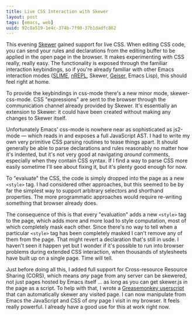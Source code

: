 ```yaml
---
title: Live CSS Interaction with Skewer
layout: post
tags: [emacs, web]
uuid: 92c8a519-1e4c-374b-7f90-37b1dadfc862
---
```


This evening [Skewer](/blog/2012/10/31/) gained support for live CSS.
When editing CSS code, you can send your rules and declarations from
the editing buffer to be applied in the open page in the browser. It
makes experimenting with CSS really, really easy. The functionality is
exposed through the familiar interaction keybindings, so if you're
already familiar with other Emacs interaction modes
([SLIME](/blog/2010/01/15/), [nREPL](/blog/2013/01/07/), Skewer,
[Geiser][geiser], Emacs Lisp), this should feel right at home.

To provide the keybindings in css-mode there's a new minor mode,
skewer-css-mode. CSS "expressions" are sent to the browser through the
communication channel already provided by Skewer. It's essentially an
extension to Skewer: it could have been created without making any
changes to Skewer itself.

Unfortunately Emacs' css-mode is nowhere near as sophisticated as
js2-mode — which reads in and exposes a full JavaScript AST. I had to
write my own very primitive CSS parsing routines to tease things
apart. It should generally be able to parse declarations and rules
reasonably no matter how it's indented, but it's not very good at
navigating *around* comments, especially when they contain CSS
syntax. If I find a way to parse CSS more easily sometime I'll see
about fixing it, but it's plenty good enough for now.

To "evaluate" the CSS, the code is simply dropped into the page as a
new `<style>` tag. I had considered other approaches, but this seemed
to be by far the simplest way to support arbitrary selectors and
shorthand properties. The more programmatic approaches would require
re-writing something that browser already does.

The consequence of this is that every "evaluation" adds a new
`<style>` tag to the page, which adds more and more load to style
computation, most of which completely mask each other. Since there's
no way to tell when a particular `<style>` tag has been completely
masked I can't remove any of them from the page. That might revert a
declaration that's still in usde. I haven't seen it happen yet but I
wonder if it's possible to run into browser problems during extended
CSS interaction, when thousands of stylesheets have built up on a
single page. Time will tell.

Just before doing all this, I added full support for Cross-resource
Resource Sharing (CORS), which means *any* page from any server can be
skewered, not just pages hosted by Emacs itself ... as long as you can
get skewer.js in the page as a script. To help with that, I wrote a
[Greasemonkey userscript][gm] that can automatically skewer any
visited page. I can now manipulate from Emacs the JavaScript and CSS
of *any* page I visit in my browser. It feels really powerful. I
already have a good use for this at work right now.


[gm]: https://github.com/skeeto/skewer-mode/blob/master/skewer-everything.user.js
[geiser]: http://www.nongnu.org/geiser/
